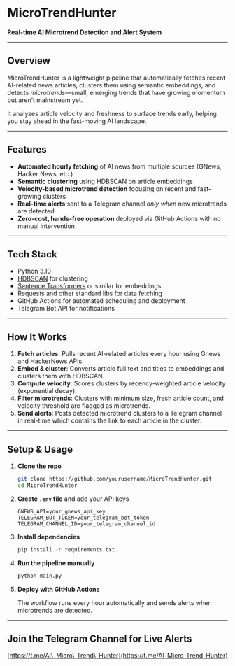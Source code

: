 # MicroTrendHunter

**Real-time AI Microtrend Detection and Alert System**

---

## Overview

MicroTrendHunter is a lightweight pipeline that automatically fetches recent AI-related news articles, clusters them using semantic embeddings, and detects *microtrends*—small, emerging trends that have growing momentum but aren’t mainstream yet.

It analyzes article velocity and freshness to surface trends early, helping you stay ahead in the fast-moving AI landscape.

---

## Features

* **Automated hourly fetching** of AI news from multiple sources (GNews, Hacker News, etc.)
* **Semantic clustering** using HDBSCAN on article embeddings
* **Velocity-based microtrend detection** focusing on recent and fast-growing clusters
* **Real-time alerts** sent to a Telegram channel *only when* new microtrends are detected
* **Zero-cost, hands-free operation** deployed via GitHub Actions with no manual intervention

---

## Tech Stack

* Python 3.10
* [HDBSCAN](https://hdbscan.readthedocs.io/en/latest/) for clustering
* [Sentence Transformers](https://www.sbert.net/) or similar for embeddings
* Requests and other standard libs for data fetching
* GitHub Actions for automated scheduling and deployment
* Telegram Bot API for notifications

---

## How It Works

1. **Fetch articles**: Pulls recent AI-related articles every hour using Gnews and HackerNews APIs.
2. **Embed & cluster**: Converts article full text and titles to embeddings and clusters them with HDBSCAN.
3. **Compute velocity**: Scores clusters by recency-weighted article velocity (exponential decay).
4. **Filter microtrends**: Clusters with minimum size, fresh article count, and velocity threshold are flagged as microtrends.
5. **Send alerts**: Posts detected microtrend clusters to a Telegram channel in real-time which contains the link to each article in the cluster.

---

## Setup & Usage

1. **Clone the repo**

   ```bash
   git clone https://github.com/yourusername/MicroTrendHunter.git
   cd MicroTrendHunter
   ```

2. **Create `.env` file** and add your API keys

   ```env
   GNEWS_API=your_gnews_api_key
   TELEGRAM_BOT_TOKEN=your_telegram_bot_token
   TELEGRAM_CHANNEL_ID=your_telegram_channel_id
   ```

3. **Install dependencies**

   ```bash
   pip install -r requirements.txt
   ```

4. **Run the pipeline manually**

   ```bash
   python main.py
   ```

5. **Deploy with GitHub Actions**

   The workflow runs every hour automatically and sends alerts when microtrends are detected.

---

## Join the Telegram Channel for Live Alerts

[https://t.me/AI\_Micro\_Trend\_Hunter](https://t.me/AI_Micro_Trend_Hunter)
